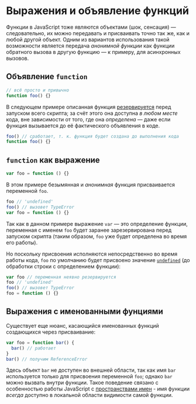 # Выражения и объявление функций

Функции в JavaScript тоже являются объектами (шок, сенсация) — следовательно, их можно передавать и присваивать точно так же, как и любой другой объект. Одним из вариантов использования такой возможности является передача _анонимной функции_ как функции обратного вызова в другую функцию — к примеру, для асинхронных вызовов.

## Объявление `function`

```js
// всё просто и привычно
function foo() {}
```

В следующем примере описанная функция [резервируется](scopes.md) перед запуском всего скрипта; за счёт этого она доступна _в любом месте_ кода, вне зависимости от того, где она _определена_ — даже если функция вызывается до её фактического объявления в коде.

```js
foo() // сработает, т. к. функция будет создана до выполнения кода
function foo() {}
```

## `function` как выражение

```js
var foo = function () {}
```

В этом примере безымянная и _анонимная_ функция присваивается переменной `foo`.

```js
foo // 'undefined'
foo() // вызовет TypeError
var foo = function () {}
```

Так как в данном примере выражение `var` — это определение функции, переменная с именем `foo` будет заранее зарезервирована перед запуском скрипта (таким образом, `foo` уже будет определена во время его работы).

Но поскольку присвоения исполняются непосредственно во время работы кода, `foo` по умолчанию будет присвоено значение [`undefined`](../core/undefined.md) (до обработки строки с определением функции):

```js
var foo // переменная неявно резервируется
foo // 'undefined'
foo() // вызовет TypeError
foo = function () {}
```

## Выражения с именованными фунциями

Существует еще нюанс, касающийся именованных функций создающихся через присваивание:

```js
var foo = function bar() {
  bar() // работает
}
bar() // получим ReferenceError
```

Здесь объект `bar` не доступен во внешней области, так как имя `bar` используется только для присвоения переменной `foo`; однако `bar` можно вызвать внутри функции. Такое поведение связано с особенностью работы JavaScript с [пространствами имен](scopes.md) - имя функции _всегда_ доступно в локальной области видимости самой функции.
